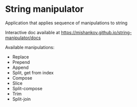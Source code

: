 # String manipulator

Application that applies sequence of manipulations to string

Interactive doc available at https://mishankov.github.io/string-manipulator/docs

Available manipulations:

- Replace
- Prepend
- Append
- Split, get from index
- Compose
- Slice
- Split-compose
- Trim
- Split-join
